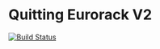 # Quitting Eurorack V2

[![Build Status](https://drone.reges.fr/api/badges/alexandre-dos-reis/quitting-eurorack-v2/status.svg)](https://drone.reges.fr/alexandre-dos-reis/quitting-eurorack-v2)